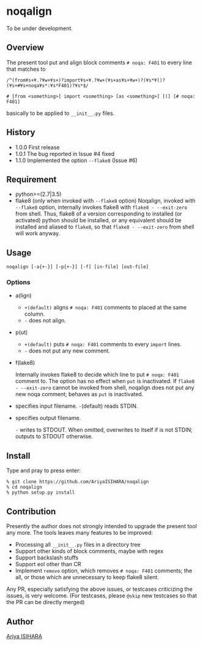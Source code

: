 # noqalign

To be under development.

## Overview

The present tool put and align block comments `# noqa: F401`
to every line that matches to
```
/^(from¥s+¥.?¥w+¥s+)?import¥s+¥.?¥w+(¥s+as¥s+¥w+)?(¥s*¥()?(¥s+#¥s+noqa¥s*:¥s*F401)?¥s*$/

# [from <something>] import <something> [as <something>] [(] [# noqa: F401]
```
basically to be applied to `__init__.py` files.

## History
- 1.0.0  First release
- 1.0.1  The bug reported in Issue #4 fixed
- 1.1.0  Implemented the option `--flake8` (Issue #6)

## Requirement

- python>=(2.7|3.5)
- flake8 (only when invoked with `--flake8` option)
    Noqalign, invoked with `--flake8` option, internally invokes flake8
    with `flake8 - --exit-zero` from shell.
    Thus, flake8 of a version corresponding to installed (or activated)
    python should be installed, or any equivalent should be
    installed and aliased to `flake8`, so that
    `flake8 - --exit-zero` from shell will work anyway.

## Usage

```
noqalign [-a{+-}] [-p{+-}] [-f] [in-file] [out-file]
```

### Options

- a(lign)

  - `+(default)` aligns `# noqa: F401` comments to placed at the same column.
  - `-` does not align.
  
- p(ut)

  - `+(default)` puts `# noqa: F401` comments to every `import` lines.
  - `-` does not put any new comment.
  
- f(lake8)

  Internally invokes flake8 to decide which line to put `# noqa: F401` comment to.
  The option has no effect when `put` is inactivated.
  If `flake8 - --exit-zero` cannot be invoked from shell,
  noqalign does not put any new noqa comment; behaves as `put` is inactivated.

- <in-file> specifies input filename. `-`(default) reads STDIN.

- <out-file> specifies output filename.

  `-` writes to STDOUT.
  When omitted, overwrites to <in-file> itself if <in-file> is not STDIN;
  outputs to STDOUT otherwise.

## Install

Type and pray to press enter:

```
% git clone https://github.com/AriyaISIHARA/noqalign
% cd noqalign
% python setup.py install
```

## Contribution

Presently the author does not strongly intended
to upgrade the present tool any more.
The tools leaves many features to be improved:

- Processing all `__init__.py` files in a directory tree
- Support other kinds of block comments, maybe with regex
- Support backslash stuffs
- Support eol other than CR
- Implement `remove` option, which removes `# noqa: F401` comments;
    the all, or those which are unnecessary to keep flake8 silent.

Any PR, especially satisfying the above issues,
or testcases criticizing the issues, is very welcome.
(For testcases, please `@skip` new testcases
so that the PR can be directly merged)


## Author

[Ariya ISIHARA](https://github.com/AriyaISIHARA)
